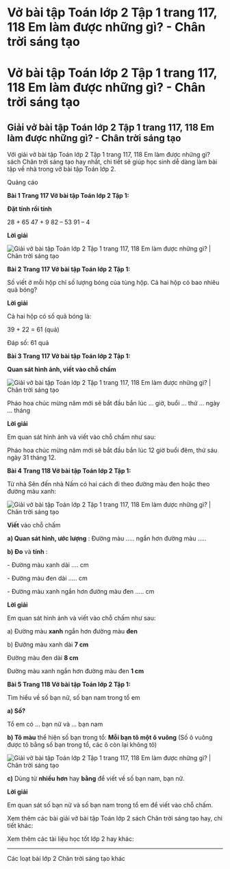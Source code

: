 # Vở bài tập Toán lớp 2 Tập 1 trang 117, 118 Em làm được những gì? - Chân trời sáng tạo

# Vở bài tập Toán lớp 2 Tập 1 trang 117, 118 Em làm được những gì? - Chân trời sáng tạo

## Giải vở bài tập Toán lớp 2 Tập 1 trang 117, 118 Em làm được những gì? - Chân trời sáng tạo

Với giải vở bài tập Toán lớp 2 Tập 1 trang 117, 118 Em làm được những gì? sách Chân trời sáng tạo hay nhất, chi tiết sẽ giúp học sinh dễ dàng làm bài tập về nhà trong vở bài tập Toán lớp 2.

Quảng cáo

**Bài 1 Trang 117 Vở bài tập Toán lớp 2 Tập 1:**

**Đặt tính rồi tính**

28 + 65 47 + 9 82 – 53 91 – 4 

**Lời giải**

![Giải vở bài tập Toán lớp 2 Tập 1 trang 117, 118 Em làm được những gì? | Chân trời sáng tạo](https://vietjack.com/vbt-toan-2-ct/images/em-lam-duoc-nhung-gi-trang-117-118-116708.PNG)

**Bài 2 Trang 117 Vở bài tập Toán lớp 2 Tập 1:**

Số viết ở mỗi hộp chỉ số lượng bóng của tùng hộp. Cả hai hộp có bao nhiêu quả bóng?

**Lời giải**

Cả hai hộp có số quả bóng là:

39 + 22 = 61 (quả)

Đáp số: 61 quả

**Bài 3 Trang 117 Vở bài tập Toán lớp 2 Tập 1:**

**Quan sát hình ảnh, viết vào chỗ chấm**

![Giải vở bài tập Toán lớp 2 Tập 1 trang 117, 118 Em làm được những gì? | Chân trời sáng tạo](https://vietjack.com/vbt-toan-2-ct/images/em-lam-duoc-nhung-gi-trang-117-118-116712.PNG)

Pháo hoa chúc mừng năm mới sẽ bắt đầu bắn lúc … giờ, buổi … thứ … ngày … tháng

**Lời giải**

Em quan sát hình ảnh và viết vào chỗ chấm như sau:

Pháo hoa chúc mừng năm mới sẽ bắt đầu bắn lúc 12 giờ buổi đêm, thứ sáu ngày 31 tháng 12.

**Bài 4 Trang 118 Vở bài tập Toán lớp 2 Tập 1:**

Từ nhà Sên đến nhà Nấm có hai cách đi theo đường màu đen hoặc theo đường màu xanh: 

![Giải vở bài tập Toán lớp 2 Tập 1 trang 117, 118 Em làm được những gì? | Chân trời sáng tạo](https://vietjack.com/vbt-toan-2-ct/images/em-lam-duoc-nhung-gi-trang-117-118-116709.PNG)

**Viết** vào chỗ chấm

**a) Quan sát hình, ước lượng** : Đường màu ….. ngắn hơn đường màu …..

**b) Đo** và **tính** :

\- Đường màu xanh dài …. cm

\- Đường màu đen dài ….. cm

\- Đường màu xanh ngắn hơn đường màu đen ….. cm

**Lời giải**

Em quan sát hình ảnh và viết vào chỗ chấm như sau:

a) Đường màu **xanh** ngắn hơn đường màu **đen**

b) Đường màu xanh dài **7 cm**

Đường màu đen dài **8 cm**

Đường màu xanh ngắn hơn đường màu đen **1 cm**

**Bài 5 Trang 118 Vở bài tập Toán lớp 2 Tập 1:**

Tìm hiểu về số bạn nữ, số bạn nam trong tổ em

**a) Số?**

Tổ em có … bạn nữ và … bạn nam

**b) Tô màu** thể hiện số bạn trong tổ: **Mỗi bạn tô một ô vuông** (Số ô vuông được tô bằng số bạn trong tổ, các ô còn lại không tô)

![Giải vở bài tập Toán lớp 2 Tập 1 trang 117, 118 Em làm được những gì? | Chân trời sáng tạo](https://vietjack.com/vbt-toan-2-ct/images/em-lam-duoc-nhung-gi-trang-117-118-116707.PNG)

**c)** Dùng từ **nhiều hơn** hay **bằng** để viết về số bạn nam, bạn nữ.

**Lời giải**

Em quan sát số bạn nữ và số bạn nam trong tổ em để viết vào chỗ chấm.

Xem thêm các bài giải vở bài tập Toán lớp 2 sách Chân trời sáng tạo hay, chi tiết khác:

Xem thêm các tài liệu học tốt lớp 2 hay khác:

* * *

Các loạt bài lớp 2 Chân trời sáng tạo khác

